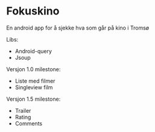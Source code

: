 Fokuskino
=========

En android app for å sjekke hva som går på kino i Tromsø

Libs:
- Android-query
- Jsoup

Versjon 1.0 milestone:
- Liste med filmer
- Singleview film

Versjon 1.5 milestone:
- Trailer
- Rating
- Comments
